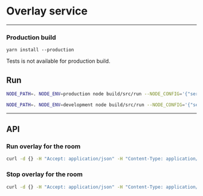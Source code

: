 # Overlay service

---

### Production build
```
yarn install --production
```

Tests is not available for production build.


## Run
```bash
NODE_PATH=. NODE_ENV=production node build/src/run --NODE_CONFIG='{"server": {"port": 8080}}'

NODE_PATH=. NODE_ENV=development node build/src/run --NODE_CONFIG='{"server": {"port": 8080}}'
```

---

## API

### Run overlay for the room
```bash
curl -d {} -H "Accept: application/json" -H "Content-Type: application/json" -X POST http://localhost:3000/v1/overlay --data '{"url": "https://meet.staging.livee.com:3001/", "corrId": 1}' 
```

### Stop overlay for the room
```bash
curl -d {} -H "Accept: application/json" -H "Content-Type: application/json" -X DELETE http://localhost:3000/v1/overlay --data '{"corrId": 1}' 
```